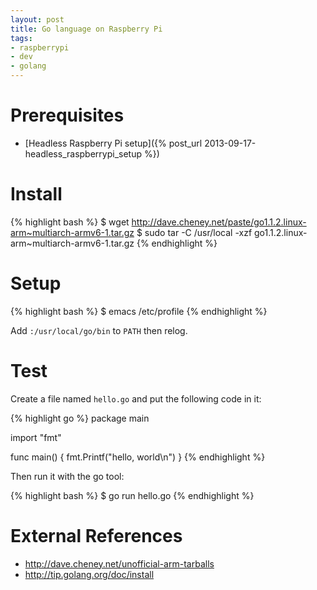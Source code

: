 ```yaml
---
layout: post
title: Go language on Raspberry Pi
tags:
- raspberrypi
- dev
- golang
---
```


Prerequisites
=============

- [Headless Raspberry Pi setup]({% post_url 2013-09-17-headless_raspberrypi_setup %})

Install
=======

{% highlight bash %}
$ wget http://dave.cheney.net/paste/go1.1.2.linux-arm~multiarch-armv6-1.tar.gz
$ sudo tar -C /usr/local -xzf go1.1.2.linux-arm~multiarch-armv6-1.tar.gz
{% endhighlight %}

Setup
=====

{% highlight bash %}
$ emacs /etc/profile
{% endhighlight %}

Add `:/usr/local/go/bin` to `PATH` then relog.

Test
====

Create a file named `hello.go` and put the following code in it:

{% highlight go %}
package main

import "fmt"

func main() {
    fmt.Printf("hello, world\n")
}
{% endhighlight %}

Then run it with the go tool:

{% highlight bash %}
$ go run hello.go
{% endhighlight %}


External References
===================

- <http://dave.cheney.net/unofficial-arm-tarballs>
- <http://tip.golang.org/doc/install>
